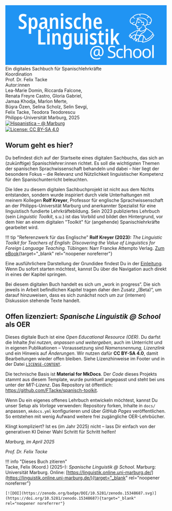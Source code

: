 <div class="cover-container">
  <img src="assets/images/toolkit_logo.png" alt="Spanisch Toolkit Logo" class="logo-image"/>
  <div class="cover-caption">
    <div class="subtitle">Ein digitales Sachbuch für Spanischlehrkräfte</div>
    <div class="coordination">Koordination</div>
    <div class="coordination-name">Prof. Dr. Felix Tacke</div>
    <div class="authors">Autor:innen</div>
    <div class="author-names">Lea-Marie Domin, Riccarda Falcone,<br>Renata Freyre Castro, Gloria Gabriel,<br>Jamaa Khodja, Marlon Merte,<br>Büşra Özen, Selina Scholz, Selin Sevgi,<br>Felix Tacke, Teodora Teodorescu</div>
    <div class="place">Philipps-Universität Marburg, 2025</div>
    <div class="badge">
      <a href="https://hispanistica.online.uni-marburg.de"
      target="_blank" rel="noopener noreferrer">
      <img src="https://img.shields.io/badge/Hispanistica-@%20Marburg-4287f5?style=flat"
          alt="Hispanistica – @ Marburg"
          style="vertical-align:middle" />
      </a>
    </div>
    <div class="badge">
      <a rel="license" href="https://creativecommons.org/licenses/by-sa/4.0/">
      <img src="https://img.shields.io/badge/License-CC%20BY--SA%204.0-blue.svg" alt="License: CC BY-SA 4.0" style="vertical-align:middle;border:0"/>
      </a>
    </div>
  </div>
</div>

## Worum geht es hier?

Du befindest dich auf der Startseite eines digitalen Sachbuchs, das sich an (zukünftige) Spanischlehrer:innen richtet. Es soll die wichtigsten Themen der spanischen Sprachwissenschaft behandeln und dabei – hier liegt der besondere Fokus – die Relevanz und Nützlichkeit linguistischer Kompetenz für den Spanischunterricht beleuchten.

Die Idee zu diesem digitalen Sachbuchprojekt ist nicht aus dem Nichts entstanden, sondern wurde inspiriert durch viele Unterhaltungen mit meinem Kollegen **Rolf Kreyer**, Professor für englische Sprachwissenschaft an der Philipps-Universität Marburg und anerkannter Spezialist für eine linguistisch fundierte Lehrkräftebildung. Sein 2023 publiziertes Lehrbuch (sein *Linguistic Toolkit*, s.u.) ist das Vorbild und bildet den Hintergrund, vor dem hier an einem digitalen "Toolkit" für (angehende) Spanischlehrkräfte gearbeitet wird.

!!! tip "Referenzwerk für das Englische"
    **Rolf Kreyer (2023):** *The Linguistic Toolkit for Teachers of English: Discovering the Value of Linguistics for Foreign Language Teaching.*  Tübingen: Narr Francke Attempto Verlag. [Zum eBook](https://www.narr.de/the-linguistic-toolkit-for-teachers-of-english-18611/){target="_blank" rel="noopener noreferrer"}

Eine ausführlichere Darstellung der Grundidee findest Du in der [Einleitung](einleitung.md). Wenn Du sofort starten möchtest, kannst Du über die Navigation auch direkt in eines der Kapitel springen.

Bei diesem digitalen Buch handelt es sich um „work in progress“. Die sich jeweils in Arbeit befindlichen Kapitel tragen daher den Zusatz „(Beta)“, um darauf hinzuweisen, dass es sich zunächst noch um zur (internen) Diskussion stehende Texte handelt.

## Offen lizenziert: *Spanische Linguistik @ School* als OER

Dieses digitale Buch ist eine *Open Educational Resource (OER)*. Du darfst die Inhalte *frei nutzen, anpassen und weitergeben*, auch im Unterricht und in eigenen Publikationen – Voraussetzung sind *Namensnennung, Lizenzlink* und ein Hinweis auf *Änderungen*. Wir nutzen dafür **CC BY-SA 4.0**, damit Bearbeitungen wieder offen bleiben. Siehe Lizenzhinweise im Footer und in der Datei [`LICENSE-CONTENT`](LICENSE-CONTENT).

Die technische Basis ist **Material for MkDocs**. Der *Code* dieses Projekts stammt aus diesem Template, wurde punktuell angepasst und steht bei uns unter der *MIT-Lizenz*. Das Repository ist öffentlich: <https://github.com/FTacke/spanisch-toolkit>.

Wenn Du ein eigenes offenes Lehrbuch entwickeln möchtest, kannst Du unser Setup als *Vorlage* verwenden: Repository forken, Inhalte in `docs/` anpassen, `mkdocs.yml` konfigurieren und über *GitHub Pages* veröffentlichen. So entstehen mit wenig Aufwand weitere frei zugängliche OER-Lehrbücher.  

Klingt kompliziert? Ist es (im Jahr 2025) nicht – lass Dir einfach von der generativen KI Deiner Wahl Schritt für Schritt helfen!


*Marburg, im April 2025*

*Prof. Dr. Felix Tacke*




!!! info "Dieses Buch zitieren"  
    Tacke, Felix (Koord.) (2025–): *Spanische Linguistik @ School*. Marburg: Universität Marburg. Online: [https://linguistik.online.uni-marburg.de/](https://linguistik.online.uni-marburg.de/){target="_blank" rel="noopener noreferrer"}  
      
    [![DOI](https://zenodo.org/badge/DOI/10.5281/zenodo.15348687.svg)](https://doi.org/10.5281/zenodo.15348687){target="_blank" rel="noopener noreferrer"}

